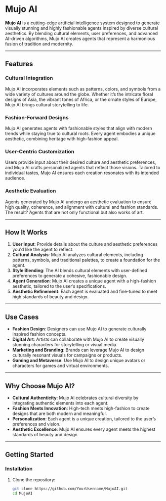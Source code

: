 # Mujo AI

**Mujo AI** is a cutting-edge artificial intelligence system designed to generate visually stunning and highly fashionable agents inspired by diverse cultural aesthetics. By blending cultural elements, user preferences, and advanced AI-driven algorithms, Mujo AI creates agents that represent a harmonious fusion of tradition and modernity.

---

## Features

### **Cultural Integration**
Mujo AI incorporates elements such as patterns, colors, and symbols from a wide variety of cultures around the globe. Whether it’s the intricate floral designs of Asia, the vibrant tones of Africa, or the ornate styles of Europe, Mujo AI brings cultural storytelling to life.

### **Fashion-Forward Designs**
Mujo AI generates agents with fashionable styles that align with modern trends while staying true to cultural roots. Every agent embodies a unique aesthetic, combining heritage with high-fashion appeal.

### **User-Centric Customization**
Users provide input about their desired culture and aesthetic preferences, and Mujo AI crafts personalized agents that reflect those visions. Tailored to individual tastes, Mujo AI ensures each creation resonates with its intended audience.

### **Aesthetic Evaluation**
Agents generated by Mujo AI undergo an aesthetic evaluation to ensure high quality, coherence, and alignment with cultural and fashion standards. The result? Agents that are not only functional but also works of art.

---

## How It Works

1. **User Input**: Provide details about the culture and aesthetic preferences you'd like the agent to reflect.
2. **Cultural Analysis**: Mujo AI analyzes cultural elements, including patterns, symbols, and traditional palettes, to create a foundation for the agent.
3. **Style Blending**: The AI blends cultural elements with user-defined preferences to generate a cohesive, fashionable design.
4. **Agent Generation**: Mujo AI creates a unique agent with a high-fashion aesthetic, tailored to the user’s specifications.
5. **Aesthetic Refinement**: Each agent is evaluated and fine-tuned to meet high standards of beauty and design.

---

## Use Cases

- **Fashion Design**: Designers can use Mujo AI to generate culturally inspired fashion concepts.
- **Digital Art**: Artists can collaborate with Mujo AI to create visually stunning characters for storytelling or visual media.
- **Marketing and Branding**: Brands can leverage Mujo AI to design culturally resonant visuals for campaigns or products.
- **Gaming and Metaverse**: Use Mujo AI to design unique avatars or characters for games and virtual environments.

---

## Why Choose Mujo AI?

- **Cultural Authenticity**: Mujo AI celebrates cultural diversity by integrating authentic elements into each agent.
- **Fashion Meets Innovation**: High-tech meets high-fashion to create designs that are both modern and meaningful.
- **Personalization**: Each agent is a unique creation, tailored to the user’s preferences and vision.
- **Aesthetic Excellence**: Mujo AI ensures every agent meets the highest standards of beauty and design.

---

## Getting Started

### Installation
1. Clone the repository:
   ```bash
   git clone https://github.com/YourUsername/MujoAI.git
   cd MujoAI
